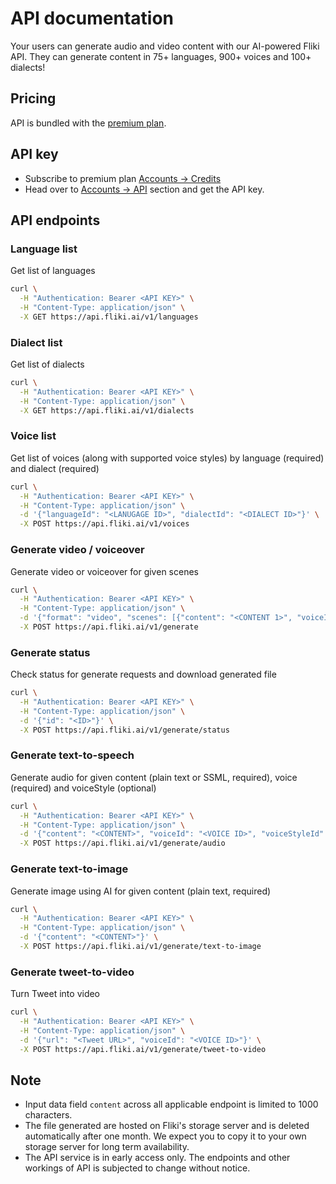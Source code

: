 # API documentation
Your users can generate audio and video content with our AI-powered Fliki API. They can generate content in 75+ languages, 900+ voices and 100+ dialects!

## Pricing
API is bundled with the [premium plan](https://fliki.ai/pricing).

## API key
- Subscribe to premium plan [Accounts → Credits](https://app.fliki.ai/account)
- Head over to [Accounts → API](https://app.fliki.ai/account/api) section and get the API key.

## API endpoints

### Language list
Get list of languages
```bash
curl \
  -H "Authentication: Bearer <API KEY>" \
  -H "Content-Type: application/json" \
  -X GET https://api.fliki.ai/v1/languages
```

### Dialect list
Get list of dialects
```bash
curl \
  -H "Authentication: Bearer <API KEY>" \
  -H "Content-Type: application/json" \
  -X GET https://api.fliki.ai/v1/dialects
```

### Voice list
Get list of voices (along with supported voice styles) by language (required) and dialect (required)
```bash
curl \
  -H "Authentication: Bearer <API KEY>" \
  -H "Content-Type: application/json" \
  -d '{"languageId": "<LANUGAGE ID>", "dialectId": "<DIALECT ID>"}' \
  -X POST https://api.fliki.ai/v1/voices
```

### Generate video / voiceover
Generate video or voiceover for given scenes
```bash
curl \
  -H "Authentication: Bearer <API KEY>" \
  -H "Content-Type: application/json" \
  -d '{"format": "video", "scenes": [{"content": "<CONTENT 1>", "voiceId": "<VOICE ID>"}, {"content": "<CONTENT 2>", "voiceId": "<VOICE ID>"}]}' \
  -X POST https://api.fliki.ai/v1/generate
```

### Generate status
Check status for generate requests and download generated file
```bash
curl \
  -H "Authentication: Bearer <API KEY>" \
  -H "Content-Type: application/json" \
  -d '{"id": "<ID>"}' \
  -X POST https://api.fliki.ai/v1/generate/status
```

### Generate text-to-speech
Generate audio for given content (plain text or SSML, required), voice (required) and voiceStyle (optional)
```bash
curl \
  -H "Authentication: Bearer <API KEY>" \
  -H "Content-Type: application/json" \
  -d '{"content": "<CONTENT>", "voiceId": "<VOICE ID>", "voiceStyleId": "<VOICE STYLE ID>"}' \
  -X POST https://api.fliki.ai/v1/generate/audio
```

### Generate text-to-image
Generate image using AI for given content (plain text, required)
```bash
curl \
  -H "Authentication: Bearer <API KEY>" \
  -H "Content-Type: application/json" \
  -d '{"content": "<CONTENT>"}' \
  -X POST https://api.fliki.ai/v1/generate/text-to-image
```

### Generate tweet-to-video
Turn Tweet into video
```bash
curl \
  -H "Authentication: Bearer <API KEY>" \
  -H "Content-Type: application/json" \
  -d '{"url": "<Tweet URL>", "voiceId": "<VOICE ID>"}' \
  -X POST https://api.fliki.ai/v1/generate/tweet-to-video
```

## Note
- Input data field `content` across all applicable endpoint is limited to 1000 characters.
- The file generated are hosted on Fliki's storage server and is deleted automatically after one month. We expect you to copy it to your own storage server for long term availability.
- The API service is in early access only. The endpoints and other workings of API is subjected to change without notice.
